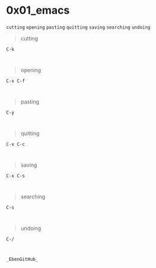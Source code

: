 # 0x01_emacs

`cutting`  `opening`  `pasting`  `quitting`  `saving`  `searching`  `undoing`

> cutting
```bash
C-k
```
#
> opening
```bash
C-x C-f
```
#
> pasting
```bash
C-y
```
#
> quitting
```bash
C-x C-c
```
#
> saving
```bash
C-x C-s
```
#
> searching
```bash
C-s
```
#
> undoing
```bash
C-/
```
#
` _EbenGitHub_ `
